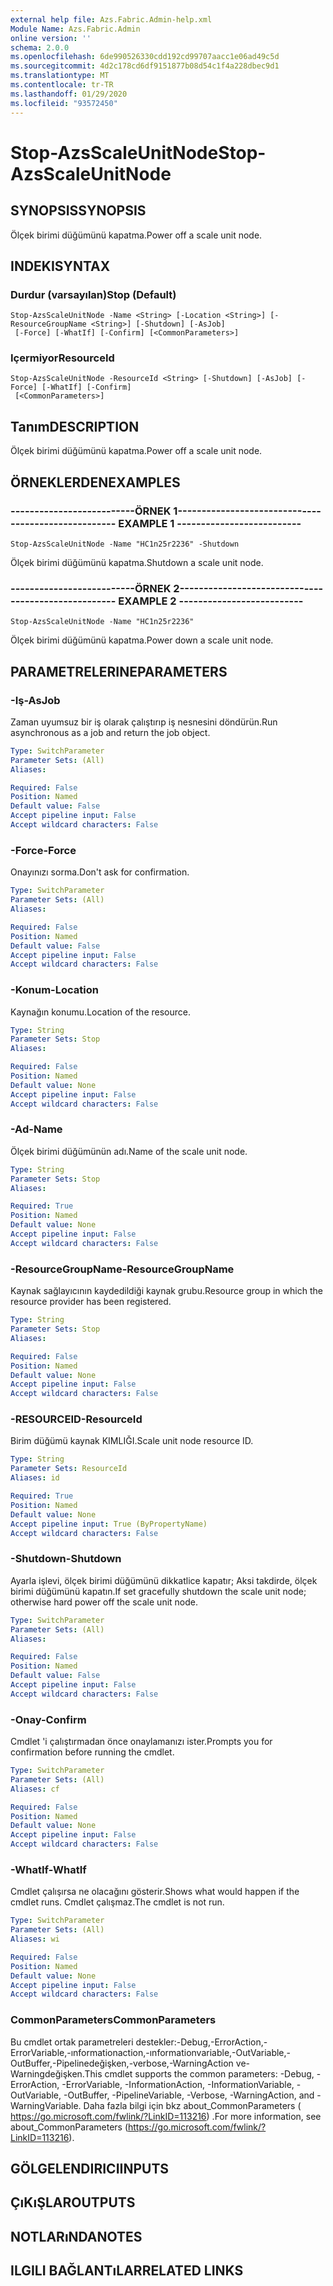 ```yaml
---
external help file: Azs.Fabric.Admin-help.xml
Module Name: Azs.Fabric.Admin
online version: ''
schema: 2.0.0
ms.openlocfilehash: 6de990526330cdd192cd99707aacc1e06ad49c5d
ms.sourcegitcommit: 4d2c178cd6df9151877b08d54c1f4a228dbec9d1
ms.translationtype: MT
ms.contentlocale: tr-TR
ms.lasthandoff: 01/29/2020
ms.locfileid: "93572450"
---
```

# <span data-ttu-id="ba50e-101">Stop-AzsScaleUnitNode</span><span class="sxs-lookup"><span data-stu-id="ba50e-101">Stop-AzsScaleUnitNode</span></span>

## <span data-ttu-id="ba50e-102">SYNOPSIS</span><span class="sxs-lookup"><span data-stu-id="ba50e-102">SYNOPSIS</span></span>
<span data-ttu-id="ba50e-103">Ölçek birimi düğümünü kapatma.</span><span class="sxs-lookup"><span data-stu-id="ba50e-103">Power off a scale unit node.</span></span>

## <span data-ttu-id="ba50e-104">INDEKI</span><span class="sxs-lookup"><span data-stu-id="ba50e-104">SYNTAX</span></span>

### <span data-ttu-id="ba50e-105">Durdur (varsayılan)</span><span class="sxs-lookup"><span data-stu-id="ba50e-105">Stop (Default)</span></span>
```
Stop-AzsScaleUnitNode -Name <String> [-Location <String>] [-ResourceGroupName <String>] [-Shutdown] [-AsJob]
 [-Force] [-WhatIf] [-Confirm] [<CommonParameters>]
```

### <span data-ttu-id="ba50e-106">Içermiyor</span><span class="sxs-lookup"><span data-stu-id="ba50e-106">ResourceId</span></span>
```
Stop-AzsScaleUnitNode -ResourceId <String> [-Shutdown] [-AsJob] [-Force] [-WhatIf] [-Confirm]
 [<CommonParameters>]
```

## <span data-ttu-id="ba50e-107">Tanım</span><span class="sxs-lookup"><span data-stu-id="ba50e-107">DESCRIPTION</span></span>
<span data-ttu-id="ba50e-108">Ölçek birimi düğümünü kapatma.</span><span class="sxs-lookup"><span data-stu-id="ba50e-108">Power off a scale unit node.</span></span>

## <span data-ttu-id="ba50e-109">ÖRNEKLERDEN</span><span class="sxs-lookup"><span data-stu-id="ba50e-109">EXAMPLES</span></span>

### <span data-ttu-id="ba50e-110">--------------------------ÖRNEK 1--------------------------</span><span class="sxs-lookup"><span data-stu-id="ba50e-110">-------------------------- EXAMPLE 1 --------------------------</span></span>
```
Stop-AzsScaleUnitNode -Name "HC1n25r2236" -Shutdown
```

<span data-ttu-id="ba50e-111">Ölçek birimi düğümünü kapatma.</span><span class="sxs-lookup"><span data-stu-id="ba50e-111">Shutdown a scale unit node.</span></span>

### <span data-ttu-id="ba50e-112">--------------------------ÖRNEK 2--------------------------</span><span class="sxs-lookup"><span data-stu-id="ba50e-112">-------------------------- EXAMPLE 2 --------------------------</span></span>
```
Stop-AzsScaleUnitNode -Name "HC1n25r2236"
```

<span data-ttu-id="ba50e-113">Ölçek birimi düğümünü kapatma.</span><span class="sxs-lookup"><span data-stu-id="ba50e-113">Power down a scale unit node.</span></span>

## <span data-ttu-id="ba50e-114">PARAMETRELERINE</span><span class="sxs-lookup"><span data-stu-id="ba50e-114">PARAMETERS</span></span>

### <span data-ttu-id="ba50e-115">-Iş</span><span class="sxs-lookup"><span data-stu-id="ba50e-115">-AsJob</span></span>
<span data-ttu-id="ba50e-116">Zaman uyumsuz bir iş olarak çalıştırıp iş nesnesini döndürün.</span><span class="sxs-lookup"><span data-stu-id="ba50e-116">Run asynchronous as a job and return the job object.</span></span>

```yaml
Type: SwitchParameter
Parameter Sets: (All)
Aliases: 

Required: False
Position: Named
Default value: False
Accept pipeline input: False
Accept wildcard characters: False
```

### <span data-ttu-id="ba50e-117">-Force</span><span class="sxs-lookup"><span data-stu-id="ba50e-117">-Force</span></span>
<span data-ttu-id="ba50e-118">Onayınızı sorma.</span><span class="sxs-lookup"><span data-stu-id="ba50e-118">Don't ask for confirmation.</span></span>

```yaml
Type: SwitchParameter
Parameter Sets: (All)
Aliases: 

Required: False
Position: Named
Default value: False
Accept pipeline input: False
Accept wildcard characters: False
```

### <span data-ttu-id="ba50e-119">-Konum</span><span class="sxs-lookup"><span data-stu-id="ba50e-119">-Location</span></span>
<span data-ttu-id="ba50e-120">Kaynağın konumu.</span><span class="sxs-lookup"><span data-stu-id="ba50e-120">Location of the resource.</span></span>

```yaml
Type: String
Parameter Sets: Stop
Aliases: 

Required: False
Position: Named
Default value: None
Accept pipeline input: False
Accept wildcard characters: False
```

### <span data-ttu-id="ba50e-121">-Ad</span><span class="sxs-lookup"><span data-stu-id="ba50e-121">-Name</span></span>
<span data-ttu-id="ba50e-122">Ölçek birimi düğümünün adı.</span><span class="sxs-lookup"><span data-stu-id="ba50e-122">Name of the scale unit node.</span></span>

```yaml
Type: String
Parameter Sets: Stop
Aliases: 

Required: True
Position: Named
Default value: None
Accept pipeline input: False
Accept wildcard characters: False
```

### <span data-ttu-id="ba50e-123">-ResourceGroupName</span><span class="sxs-lookup"><span data-stu-id="ba50e-123">-ResourceGroupName</span></span>
<span data-ttu-id="ba50e-124">Kaynak sağlayıcının kaydedildiği kaynak grubu.</span><span class="sxs-lookup"><span data-stu-id="ba50e-124">Resource group in which the resource provider has been registered.</span></span>

```yaml
Type: String
Parameter Sets: Stop
Aliases: 

Required: False
Position: Named
Default value: None
Accept pipeline input: False
Accept wildcard characters: False
```

### <span data-ttu-id="ba50e-125">-RESOURCEID</span><span class="sxs-lookup"><span data-stu-id="ba50e-125">-ResourceId</span></span>
<span data-ttu-id="ba50e-126">Birim düğümü kaynak KIMLIĞI.</span><span class="sxs-lookup"><span data-stu-id="ba50e-126">Scale unit node resource ID.</span></span>

```yaml
Type: String
Parameter Sets: ResourceId
Aliases: id

Required: True
Position: Named
Default value: None
Accept pipeline input: True (ByPropertyName)
Accept wildcard characters: False
```

### <span data-ttu-id="ba50e-127">-Shutdown</span><span class="sxs-lookup"><span data-stu-id="ba50e-127">-Shutdown</span></span>
<span data-ttu-id="ba50e-128">Ayarla işlevi, ölçek birimi düğümünü dikkatlice kapatır; Aksi takdirde, ölçek birimi düğümünü kapatın.</span><span class="sxs-lookup"><span data-stu-id="ba50e-128">If set gracefully shutdown the scale unit node; otherwise hard power off the scale unit node.</span></span>

```yaml
Type: SwitchParameter
Parameter Sets: (All)
Aliases: 

Required: False
Position: Named
Default value: False
Accept pipeline input: False
Accept wildcard characters: False
```

### <span data-ttu-id="ba50e-129">-Onay</span><span class="sxs-lookup"><span data-stu-id="ba50e-129">-Confirm</span></span>
<span data-ttu-id="ba50e-130">Cmdlet 'i çalıştırmadan önce onaylamanızı ister.</span><span class="sxs-lookup"><span data-stu-id="ba50e-130">Prompts you for confirmation before running the cmdlet.</span></span>

```yaml
Type: SwitchParameter
Parameter Sets: (All)
Aliases: cf

Required: False
Position: Named
Default value: None
Accept pipeline input: False
Accept wildcard characters: False
```

### <span data-ttu-id="ba50e-131">-WhatIf</span><span class="sxs-lookup"><span data-stu-id="ba50e-131">-WhatIf</span></span>
<span data-ttu-id="ba50e-132">Cmdlet çalışırsa ne olacağını gösterir.</span><span class="sxs-lookup"><span data-stu-id="ba50e-132">Shows what would happen if the cmdlet runs.</span></span>
<span data-ttu-id="ba50e-133">Cmdlet çalışmaz.</span><span class="sxs-lookup"><span data-stu-id="ba50e-133">The cmdlet is not run.</span></span>

```yaml
Type: SwitchParameter
Parameter Sets: (All)
Aliases: wi

Required: False
Position: Named
Default value: None
Accept pipeline input: False
Accept wildcard characters: False
```

### <span data-ttu-id="ba50e-134">CommonParameters</span><span class="sxs-lookup"><span data-stu-id="ba50e-134">CommonParameters</span></span>
<span data-ttu-id="ba50e-135">Bu cmdlet ortak parametreleri destekler:-Debug,-ErrorAction,-ErrorVariable,-ınformationaction,-ınformationvariable,-OutVariable,-OutBuffer,-Pipelinedeğişken,-verbose,-WarningAction ve-Warningdeğişken.</span><span class="sxs-lookup"><span data-stu-id="ba50e-135">This cmdlet supports the common parameters: -Debug, -ErrorAction, -ErrorVariable, -InformationAction, -InformationVariable, -OutVariable, -OutBuffer, -PipelineVariable, -Verbose, -WarningAction, and -WarningVariable.</span></span> <span data-ttu-id="ba50e-136">Daha fazla bilgi için bkz about_CommonParameters ( https://go.microsoft.com/fwlink/?LinkID=113216) .</span><span class="sxs-lookup"><span data-stu-id="ba50e-136">For more information, see about_CommonParameters (https://go.microsoft.com/fwlink/?LinkID=113216).</span></span>

## <span data-ttu-id="ba50e-137">GÖLGELENDIRICI</span><span class="sxs-lookup"><span data-stu-id="ba50e-137">INPUTS</span></span>

## <span data-ttu-id="ba50e-138">ÇıKıŞLAR</span><span class="sxs-lookup"><span data-stu-id="ba50e-138">OUTPUTS</span></span>

## <span data-ttu-id="ba50e-139">NOTLARıNDA</span><span class="sxs-lookup"><span data-stu-id="ba50e-139">NOTES</span></span>

## <span data-ttu-id="ba50e-140">ILGILI BAĞLANTıLAR</span><span class="sxs-lookup"><span data-stu-id="ba50e-140">RELATED LINKS</span></span>

